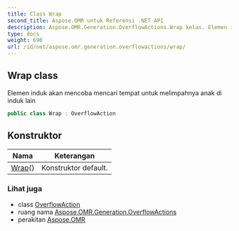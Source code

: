 ```yaml
---
title: Class Wrap
second_title: Aspose.OMR untuk Referensi .NET API
description: Aspose.OMR.Generation.OverflowActions.Wrap kelas. Elemen induk akan mencoba mencari tempat untuk melimpahnya anak di induk lain
type: docs
weight: 690
url: /id/net/aspose.omr.generation.overflowactions/wrap/
---
```

## Wrap class

Elemen induk akan mencoba mencari tempat untuk melimpahnya anak di induk lain

```csharp
public class Wrap : OverflowAction
```

## Konstruktor

| Nama | Keterangan |
| --- | --- |
| [Wrap](wrap/)() | Konstruktor default. |

### Lihat juga

* class [OverflowAction](../overflowaction/)
* ruang nama [Aspose.OMR.Generation.OverflowActions](../../aspose.omr.generation.overflowactions/)
* perakitan [Aspose.OMR](../../)


